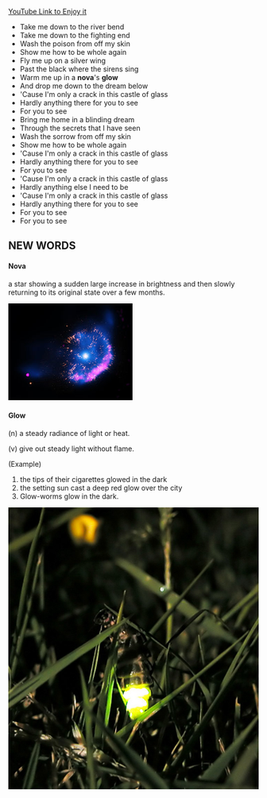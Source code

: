 [YouTube Link to Enjoy it](https://www.youtube.com/watch?v=ScNNfyq3d_w)

- Take me down to the river bend
- Take me down to the fighting end
- Wash the poison from off my skin
- Show me how to be whole again
- Fly me up on a silver wing
- Past the black where the sirens sing
- Warm me up in a **nova**'s **glow**
- And drop me down to the dream below
- 'Cause I'm only a crack in this castle of glass
- Hardly anything there for you to see
- For you to see
- Bring me home in a blinding dream
- Through the secrets that I have seen
- Wash the sorrow from off my skin
- Show me how to be whole again
- 'Cause I'm only a crack in this castle of glass
- Hardly anything there for you to see
- For you to see
- 'Cause I'm only a crack in this castle of glass
- Hardly anything else I need to be
- 'Cause I'm only a crack in this castle of glass
- Hardly anything there for you to see
- For you to see
- For you to see

## NEW WORDS

#### Nova
a star showing a sudden large increase in brightness and then slowly returning to its original state over a few months.

![Nova](nova.jpg)

#### Glow
(n) a steady radiance of light or heat.

(v) give out steady light without flame.

(Example)
1. the tips of their cigarettes glowed in the dark
2. the setting sun cast a deep red glow over the city
3. Glow-worms glow in the dark.

![glow](glow.jpg)
